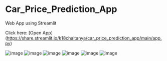 # Car_Price_Prediction_App
Web App using Streamlit

Click here: [Open App] (https://share.streamlit.io/k18chaitanya/car_price_prediction_app/main/app.py)

![image](https://user-images.githubusercontent.com/59146328/123756832-f59b5500-d8da-11eb-9359-6b385396096f.png)
![image](https://user-images.githubusercontent.com/59146328/123756988-211e3f80-d8db-11eb-8657-a0cc08a70ba4.png)
![image](https://user-images.githubusercontent.com/59146328/123757060-34c9a600-d8db-11eb-89bd-20cd3dd6195b.png)
![image](https://user-images.githubusercontent.com/59146328/123757138-4c089380-d8db-11eb-8b8e-c66e7a257b3e.png)
![image](https://user-images.githubusercontent.com/59146328/123757397-912cc580-d8db-11eb-85cd-f23e2250fd73.png)
![image](https://user-images.githubusercontent.com/59146328/123758307-6abb5a00-d8dc-11eb-807b-d51c9dea20b9.png)




